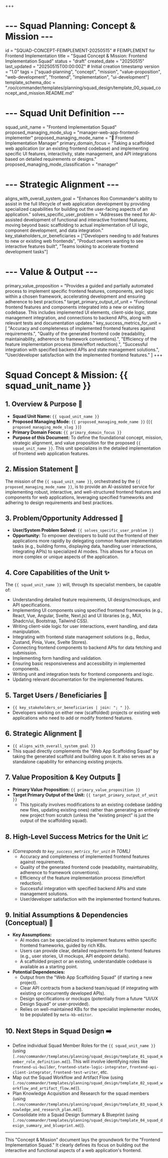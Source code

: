 +++
# --- Squad Planning: Concept & Mission ---
id = "SQUAD-CONCEPT-FEIMPLEMENT-20250515" # FEIMPLEMENT for Frontend Implementation
title = "Squad Concept & Mission: Frontend Implementation Squad"
status = "draft"
created_date = "20250515"
last_updated = "20250515T00:00:00Z" # Initial creation timestamp
version = "1.0"
tags = ["squad-planning", "concept", "mission", "value-proposition", "web-development", "frontend", "implementation", "ui-development"]
template_schema_doc = ".roo/commander/templates/planning/squad_design/template_00_squad_concept_and_mission.README.md"

# --- Squad Unit Definition ---
squad_unit_name = "Frontend Implementation Squad"
proposed_managing_mode_slug = "manager-web-app-frontend-implementer"
proposed_managing_mode_name = "🎨 Frontend Implementation Manager"
primary_domain_focus = "Taking a scaffolded web application (or an existing frontend codebase) and implementing specific UI features, interactivity, state management, and API integrations based on detailed requirements or designs."
proposed_managing_mode_classification = "manager"

# --- Strategic Alignment ---
aligns_with_overall_system_goal = "Enhances Roo Commander's ability to assist in the full lifecycle of web application development by providing specialized capabilities for building out the user-facing aspects of an application."
solves_specific_user_problem = "Addresses the need for AI-assisted development of functional and interactive frontend features, moving beyond basic scaffolding to actual implementation of UI logic, component development, and data integration."
key_stakeholders_or_beneficiaries = ["Developers needing to add features to new or existing web frontends", "Product owners wanting to see interactive features built", "Teams looking to accelerate frontend development tasks"]

# --- Value & Output ---
primary_value_proposition = "Provides a guided and partially automated process to implement specific frontend features, components, and logic within a chosen framework, accelerating development and ensuring adherence to best practices."
target_primary_output_of_unit = "Functional frontend features and components integrated into a new or existing codebase. This includes implemented UI elements, client-side logic, state management integration, and connections to backend APIs, along with relevant tests and documentation updates."
key_success_metrics_for_unit = [
   "Accuracy and completeness of implemented frontend features against requirements.",
   "Quality of the generated frontend code (readability, maintainability, adherence to framework conventions).",
   "Efficiency of the feature implementation process (time/effort reduction).",
   "Successful integration with specified backend APIs and state management solutions.",
   "User/developer satisfaction with the implemented frontend features."
]
+++

# Squad Concept & Mission: {{ squad_unit_name }}

## 1. Overview & Purpose 🎯

*   **Squad Unit Name:** `{{ squad_unit_name }}`
*   **Proposed Managing Mode:** `{{ proposed_managing_mode_name }}` (`{{ proposed_managing_mode_slug }}`)
*   **Primary Domain Focus:** `{{ primary_domain_focus }}`
*   **Purpose of this Document:** To define the foundational concept, mission, strategic alignment, and value proposition for the proposed `{{ squad_unit_name }}`. This unit specializes in the detailed implementation of frontend web application features.

## 2. Mission Statement 🚀

The mission of the `{{ squad_unit_name }}`, orchestrated by the `{{ proposed_managing_mode_name }}`, is to provide an AI-assisted service for implementing robust, interactive, and well-structured frontend features and components for web applications, leveraging specified frameworks and adhering to design requirements and best practices.

## 3. Problem/Opportunity Addressed 🤔

*   **User/System Problem Solved:** `{{ solves_specific_user_problem }}`
*   **Opportunity:** To empower developers to build out the frontend of their applications more rapidly by delegating common feature implementation tasks (e.g., building forms, displaying data, handling user interactions, integrating APIs) to specialized AI modes. This allows for a focus on more complex or unique aspects of the application.

## 4. Core Capabilities of the Unit ✨

The `{{ squad_unit_name }}` will, through its specialist members, be capable of:
*   Understanding detailed feature requirements, UI designs/mockups, and API specifications.
*   Implementing UI components using specified frontend frameworks (e.g., React, Vue, Angular, Svelte, Next.js) and UI libraries (e.g., MUI, Shadcn/ui, Bootstrap, Tailwind CSS).
*   Writing client-side logic for user interactions, event handling, and data manipulation.
*   Integrating with frontend state management solutions (e.g., Redux, Zustand, Pinia, Vuex, Svelte Stores).
*   Connecting frontend components to backend APIs for data fetching and submission.
*   Implementing form handling and validation.
*   Ensuring basic responsiveness and accessibility in implemented components.
*   Writing unit and integration tests for frontend components and logic.
*   Updating relevant documentation for the implemented features.

## 5. Target Users / Beneficiaries 👥

*   `{{ key_stakeholders_or_beneficiaries | join: "; " }}`.
*   Developers working on either new (scaffolded) projects or existing web applications who need to add or modify frontend features.

## 6. Strategic Alignment 🔗

*   `{{ aligns_with_overall_system_goal }}`
*   This squad directly complements the "Web App Scaffolding Squad" by taking the generated scaffold and building upon it. It also serves as a standalone capability for enhancing existing projects.

## 7. Value Proposition & Key Outputs 🌟

*   **Primary Value Proposition:** `{{ primary_value_proposition }}`
*   **Target Primary Output of the Unit:** `{{ target_primary_output_of_unit }}`
    *   This typically involves modifications to an existing codebase (adding new files, updating existing ones) rather than generating an entirely new project from scratch (unless the "existing project" is just the output of the scaffolding squad).

## 8. High-Level Success Metrics for the Unit 📈

*   *(Corresponds to `key_success_metrics_for_unit` in TOML)*
    *   Accuracy and completeness of implemented frontend features against requirements.
    *   Quality of the generated frontend code (readability, maintainability, adherence to framework conventions).
    *   Efficiency of the feature implementation process (time/effort reduction).
    *   Successful integration with specified backend APIs and state management solutions.
    *   User/developer satisfaction with the implemented frontend features.

## 9. Initial Assumptions & Dependencies (Conceptual) 📝

*   **Key Assumptions:**
    *   AI modes can be specialized to implement features within specific frontend frameworks, guided by rich KBs.
    *   Users can provide clear, detailed requirements for frontend features (e.g., user stories, UI mockups, API endpoint details).
    *   A scaffolded project or an existing, understandable codebase is available as a starting point.
*   **Potential Dependencies:**
    *   Output from the "Web App Scaffolding Squad" (if starting a new project).
    *   Clear API contracts from a backend team/squad (if integrating with existing or concurrently developed APIs).
    *   Design specifications or mockups (potentially from a future "UI/UX Design Squad" or user-provided).
    *   Relies on well-maintained KBs for the specialist implementer modes, to be populated by `meta-kb-editor`.

## 10. Next Steps in Squad Design ➡️

*   Define individual Squad Member Roles for the `{{ squad_unit_name }}` (using `[.roo/commander/templates/planning/squad_design/template_01_squad_member_role_definition.md]`). This will involve identifying roles like `frontend-ui-builder`, `frontend-state-logic-integrator`, `frontend-api-client-integrator`, `frontend-test-writer`, etc.
*   Map out the Squad Workflow and Artifact Flow (using `[.roo/commander/templates/planning/squad_design/template_02_squad_workflow_and_artifact_flow.md]`).
*   Plan Knowledge Acquisition and Research for the squad members (using `[.roo/commander/templates/planning/squad_design/template_03_squad_knowledge_and_research_plan.md]`).
*   Consolidate into a Squad Design Summary & Blueprint (using `[.roo/commander/templates/planning/squad_design/template_04_squad_design_summary_and_blueprint.md]`).

---

This "Concept & Mission" document lays the groundwork for the "Frontend Implementation Squad." It clearly defines its focus on building out the interactive and functional aspects of a web application's frontend.